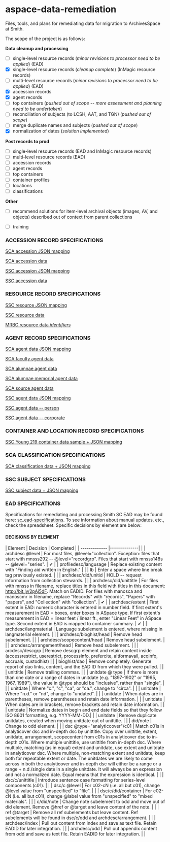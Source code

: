 # aspace-data-remediation
Files, tools, and plans for remediating data for migration to ArchivesSpace at Smith.

The scope of the project is as follows:

**Data cleanup and processing**
- [ ] single-level resource records (*minor revisions to processor need to be applied*) \(EAD)
- [x] single-level resource records (*cleanup complete*) \(InMagic resource records)
- [ ] multi-level resource records (*minor revisions to processor need to be applied*) \(EAD)
- [x] accession records
- [x] agent records
- [ ] top containers \(*pushed out of scope -- more assessment and planning need to be undertaken*)
- [ ] reconciliation of subjects (to LCSH, AAT, and TGN) \(*pushed out of scope*)
- [ ] merge duplicate names and subjects \(*pushed out of scope*)
- [x] normalization of dates (*solution implemented*)

**Post records to prod**
- [ ] single-level resource records \(EAD and InMagic resource records)
- [ ] multi-level resource records \(EAD)
- [ ] accession records
- [ ] agent records
- [ ] top containers
- [ ] container profiles
- [ ] locations
- [ ] classifications

**Other**
- [ ] recommend solutions for item-level archival objects (images, AV, and objects) described out of context from parent collections
- [ ] training


### ACCESSION RECORD SPECIFICATIONS
[SCA accession JSON mapping](https://docs.google.com/a/smith.edu/spreadsheets/d/15FH8crZdmMBQC5hdMlvfAq39qYH_MlA0mlMfe8_QpP8/edit?usp=sharing)

[SCA accession data](https://docs.google.com/a/smith.edu/spreadsheets/d/1dZ-hHBhSAKpKUCBereJhhoLBICtyTZXpbTi-euH4mj4/edit?usp=sharing)

[SSC accession JSON mapping](https://docs.google.com/a/smith.edu/spreadsheets/d/1yIzDbvAS_hQjOywsNexMESoIQNBCz2oXlykEsaoLmkY/edit?usp=sharing)

[SSC accession data](https://docs.google.com/a/smith.edu/spreadsheets/d/12gRyw0CcjafSPmB4zvC6NF0WDWW05yhCSTqpnc05xu8/edit?usp=sharing)


### RESOURCE RECORD SPECIFICATIONS
[SSC resource JSON mapping](https://docs.google.com/a/smith.edu/spreadsheets/d/1ULmNGHuKJMMgj8zCymQznoBjuA_jiHct99zLeq1ciLI/edit?usp=sharing)

[SSC resource data](https://docs.google.com/a/smith.edu/spreadsheets/d/1n1-qjVFxi0FTsBbaav4aB2kO7vMrNsUhpG-5qN2taxk/edit?usp=sharing)

[MRBC resource data *identifiers*](https://docs.google.com/a/smith.edu/spreadsheets/d/1dpe1jQgt4PQp_pndf8V2cdLCkzI4qUx6deCWc3E7J1c/edit?usp=sharing)


### AGENT RECORD SPECIFICATIONS
[SCA agent data JSON mapping](https://docs.google.com/spreadsheets/d/13Hs30SmUP4E-YrxmGXI48dx-YvxDWCrtxesGSknKxLo/edit#gid=310677041)

[SCA faculty agent data](https://docs.google.com/a/smith.edu/spreadsheets/d/1otZqGC517oFVCYPAxx7EXLQkz8it0V5BqYVfPXP9wCw/edit?usp=sharing)

[SCA alumnae agent data](https://docs.google.com/a/smith.edu/spreadsheets/d/1CJNbVk4ttJTCwvHMiRzFkPTTIjO0G4xP1vBbaw2OeZs/edit?usp=sharing)

[SCA alumnae memorial agent data](https://docs.google.com/a/smith.edu/spreadsheets/d/1CVxEDzn7vSPWlSFEwpE4UgDz4LUse9JOjkhb4qBBQoU/edit?usp=sharing)

[SCA source agent data](https://docs.google.com/a/smith.edu/spreadsheets/d/1s9xGUBROTN_CZgIn_zVHWY_MRL54VNUPmdQckM9a3Bk/edit?usp=sharing)


[SSC agent data JSON mapping](https://docs.google.com/spreadsheets/d/1ZrLrGFD2-bWyclsfojssTd5BQU47Iv5SELqd-urx0UU/edit#gid=0)

[SSC agent data -- person](https://docs.google.com/a/smith.edu/spreadsheets/d/1E1FrwaOysM_6D-wNte5_93N_dr_csEODVA7mFoQnB8U/edit?usp=sharing)

[SSC agent data -- corporate](https://docs.google.com/a/smith.edu/spreadsheets/d/1hCIHOYdUQwqAs65ff97u0ft1mK_n1jM0TE3eZ6z1TEU/edit?usp=sharing)


### CONTAINER AND LOCATION RECORD SPECIFICATIONS
[SSC Young 219 container data sample + JSON mapping](https://docs.google.com/a/smith.edu/spreadsheets/d/1d4FaOoGwxMdjrdvdBP61h1O8BQZTR7UYG1B1MSVgoTM/edit?usp=sharing)


### SCA CLASSIFICATION SPECIFICATIONS
[SCA classification data + JSON mapping](https://docs.google.com/a/smith.edu/spreadsheets/d/1giEEPnwh4I0jbYOMtxf6jTeK0xAqQINtdPz8B8Qentc/edit?usp=sharing)

### SSC SUBJECT SPECIFICATIONS
[SSC subject data + JSON mapping](https://docs.google.com/a/smith.edu/spreadsheets/d/19Fppu3g0-NxS19ziu4NTkbGmu1BJfiAw6KeJzZXYiZY/edit?usp=sharing)


### EAD SPECIFICATIONS
Specifications for remediating and processing Smith SC EAD may be found here: [sc_ead-specifications](https://docs.google.com/a/smith.edu/spreadsheets/d/13QDuQZnGBNV0gqr6gzy6yRNtlZCfN9usJNgY6FVxHIM/edit?usp=sharing). To see information about manual updates, etc., check the spreadsheet. Specific decisions by element are below:



#### DECISIONS BY ELEMENT

| Element       | Decision      | Completed |
| ------------- |--------------| |
| archdesc @level | For most files, @level="collection". Exception: files that start with mnsss292 -- @level="recordgrp". Files that start with mnsss148s -- @level="series". | ✔ |
| profiledesc/langusage | Replace existing content with "Finding aid written in English." | |
| lb | Enter a space where line break tag previously existed. | |
| archdesc/did/unitid | HOLD -- request information from collection stewards.  | |
| archdesc/did/unittitle | For files with mnsss in filename, replace titles in this field with titles in this document: http://bit.ly/2pAj5dF. Match on EADID. For files with manosca and manoscmr in filename, replace "Records" with "records", "Papers" with "papers", and "Collection" with "collection". | ✔ |
| archdesc/extent | First extent in EAD: numeric character is entered in number field. If first extent's measurement in EAD = boxes, enter boxes in ASpace type. If first extent's measurement in EAD = linear feet / linear ft., enter "Linear Feet" in ASpace type. Second extent in EAD is mapped to container summary. | ✔ |
| archdesc/langmaterial | Language subelement is entered, where missing in langmaterial element. | |
| archdesc/bioghist/head | Remove head subelement. | |
| archdesc/scopecontent/head | Remove head subelement. | |
| archdesc/arrangement/head | Remove head subelement. | |
| arcdesc/descgrp  | Remove descgrp element and retain content inside (accessrestrict, userestrict, processinfo, prefercite, altformavail, acqinfo, accruals, custodhist) | |
| bioghist/dao | Remove completely. Generate report of dao links, content, and the EAD ID from which they were pulled. | |
| unittitle | Remove trailing commas. | |
| unitdate @ type | If there is more than one date or a range of dates in unitdate (e.g. "1897-1902" or "1965, 1967, 1989"), the value in @type should be "inclusive", rather than "single". | |
| unitdate | Where "c.", "c", "ca", or "ca.", change to "circa". | |
| unitdate | Where "n.d." or "nd", change to "undated". | |
| unitdate | When dates are in parentheses, remove parentheses and retain date information. | |
| unitdate | When dates are in brackets, remove brackets and retain date information. | |
| unitdate | Normalize dates in begin and end date fields so that they follow ISO 8601 formatting, e.g. YYYY-MM-DD.| |
| unitdate | Remove duplicate unitdates, created when moving unitdate out of unittitle. | |
| did/note | Change to odd element. | |
| dsc @type="analyticcover"/c01 | Match c01s in analyticover dsc and in-depth dsc by unittitle. Copy over unittitle, extent, unitdate, arrangement, scopecontent from c01s in analyticover dsc to in-depth c01s. Where multiple unittitle, use unittitle from in-depth dsc. Where multiple, matching (as in equal) extent and unitdate, use extent and unitdate in analyticover dsc. Where multiple, non-matching extent and unitdate, keep both for repeatable extent or date. The unitdates we are likely to come across in both the analyticover and in-depth dsc will either be a range or a range + n.d./single date in a single unitdate. It will always be an expression and not a normalized date. Equal means that the expression is identical. | |
| dsc/c/unittitle | Introduce sentence case formatting for series-level components (c01). | |
| dsc/c @level | For c02-cN (i.e. all but c01), change @level value from "unspecified" to "file". | |
| dsc/c/did/container | For c02-cN (i.e. all but c01), change @label value from "unspecified" to "mixed materials". | |
| c/did/note | Change note subelement to odd and move out of did element. Remove @href or @target and leave content of the note. | |
| ref @target | Remove all ref subelements but leave content. Ref subelements will be found in dsc/c/odd and archdesc/arrangement. | |
| archdesc/index | Pull out content from index and save as text file. Retain EADID for later integration. | |
| archdesc/odd | Pull out appendix content from odd and save as text file. Retain EADID for later integration. | |
